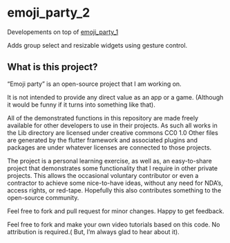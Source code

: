 # emoji_party_2

Developements on top of [emoji_party_1](https://github.com/SpiRaiL/emoji_party_1)

Adds group select and resizable widgets using gesture control.

## What is this project?
“Emoji party” is an open-source project that I am working on.

It is not intended to provide any direct value as an app or a game. (Although it would be funny if it turns into something like that).

All of the demonstrated functions in this repository are made freely available for other developers to use in their projects. As such all works in the Lib directory are licensed under creative commons CC0 1.0 Other files are generated by the flutter framework and associated plugins and packages are under whatever licenses are connected to those projects.

The project is a personal learning exercise, as well as, an easy-to-share project that demonstrates some functionality that I require in other private projects. This allows the occasional voluntary contributor or even a contractor to achieve some nice-to-have ideas, without any need for NDA’s, access rights, or red-tape. Hopefully this also contributes something to the open-source community.

Feel free to fork and pull request for minor changes. Happy to get feedback.

Feel free to fork and make your own video tutorials based on this code. No attribution is required.( But, I’m always glad to hear about it).
